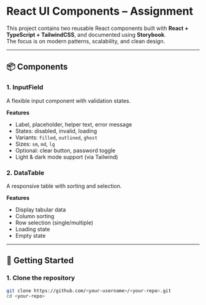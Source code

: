# React UI Components – Assignment

This project contains two reusable React components built with **React + TypeScript + TailwindCSS**, and documented using **Storybook**.  
The focus is on modern patterns, scalability, and clean design.

---

## 📦 Components

### 1. InputField

A flexible input component with validation states.

**Features**

- Label, placeholder, helper text, error message
- States: disabled, invalid, loading
- Variants: `filled`, `outlined`, `ghost`
- Sizes: `sm`, `md`, `lg`
- Optional: clear button, password toggle
- Light & dark mode support (via Tailwind)

### 2. DataTable

A responsive table with sorting and selection.

**Features**

- Display tabular data
- Column sorting
- Row selection (single/multiple)
- Loading state
- Empty state

---

## 🚀 Getting Started

### 1. Clone the repository

```bash
git clone https://github.com/<your-username>/<your-repo>.git
cd <your-repo>
```
